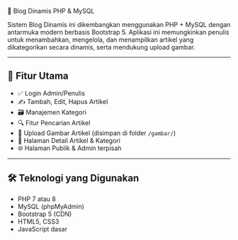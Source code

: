  📰 Blog Dinamis PHP & MySQL 

Sistem Blog Dinamis ini dikembangkan menggunakan PHP + MySQL dengan antarmuka modern berbasis Bootstrap 5. Aplikasi ini memungkinkan penulis untuk menambahkan, mengelola, dan menampilkan artikel yang dikategorikan secara dinamis, serta mendukung upload gambar. 

---

## 📌 Fitur Utama

- ✅ Login Admin/Penulis
- ✍️ Tambah, Edit, Hapus Artikel
- 🗃️ Manajemen Kategori
- 🔍 Fitur Pencarian Artikel
- 📸 Upload Gambar Artikel (disimpan di folder `/gambar/`)
- 📖 Halaman Detail Artikel & Kategori
- 🌐 Halaman Publik & Admin terpisah

---

## 🛠️ Teknologi yang Digunakan

- PHP 7 atau 8
- MySQL (phpMyAdmin)
- Bootstrap 5 (CDN)
- HTML5, CSS3
- JavaScript dasar 



